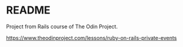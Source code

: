 # README

Project from Rails course of The Odin Project.

https://www.theodinproject.com/lessons/ruby-on-rails-private-events
